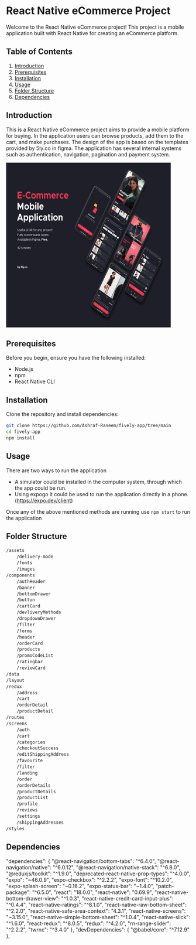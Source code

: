 # React Native eCommerce Project

Welcome to the React Native eCommerce project! This project is a mobile application built with React Native for creating an eCommerce platform.

## Table of Contents

1. [Introduction](#introduction)
2. [Prerequisites](#prerequisites)
3. [Installation](#installation)
4. [Usage](#usage)
5. [Folder Structure](#folder-structure)
6. [Dependencies](#dependencies)

## Introduction

This is a React Native eCommerce project aims to provide a mobile platform for buying. In the application users can browse products, add them to the cart, and make purchases. The design of the app is based on the templates provided by 5ly.co in figma. The application has several internal systems such as authentication, navigation, pagination and payment system.

<img src="./assets/project_cover.png" alt="Project Cover" width="450" height="450">

## Prerequisites

Before you begin, ensure you have the following installed:

-   Node.js
-   npm
-   React Native CLI

## Installation

Clone the repository and install dependencies:

```bash
git clone https://github.com/Ashraf-Raneem/fively-app/tree/main
cd fively-app
npm install
```

## Usage

There are two ways to run the application

-   A simulator could be installed in the computer system, through which the app could be run.
-   Using expogo it could be used to run the application directly in a phone. (https://expo.dev/client)

Once any of the above mentioned methods are running use `npm start` to run the application

## Folder Structure

```bash
/assets
    /delivery-mode
    /fonts
    /images
/components
    /authHeader
    /banner
    /bottomDrawer
    /button
    /cartCard
    /devliveryMethods
    /dropdownDrawer
    /filter
    /forms
    /header
    /orderCard
    /products
    /promoCodeList
    /ratingbar
    /reviewCard
/data
/layout
/redux
    /address
    /cart
    /orderDetail
    /productDetail
/routes
/screens
    /auth
    /cart
    /categories
    /checkoutSuccess
    /editShippingAddress
    /favourite
    /filter
    /landing
    /order
    /orderDetails
    /productDetails
    /productList
    /profile
    /reviews
    /settings
    /shippingAddresses
/styles
```

## Dependencies

"dependencies": {
"@react-navigation/bottom-tabs": "^6.4.0",
"@react-navigation/native": "^6.0.12",
"@react-navigation/native-stack": "^6.8.0",
"@reduxjs/toolkit": "^1.9.0",
"deprecated-react-native-prop-types": "^4.0.0",
"expo": "~46.0.9",
"expo-checkbox": "^2.2.2",
"expo-font": "^10.2.0",
"expo-splash-screen": "~0.16.2",
"expo-status-bar": "~1.4.0",
"patch-package": "^6.5.0",
"react": "18.0.0",
"react-native": "0.69.9",
"react-native-bottom-drawer-view": "^1.0.3",
"react-native-credit-card-input-plus": "^0.4.4",
"react-native-ratings": "^8.1.0",
"react-native-raw-bottom-sheet": "^2.2.0",
"react-native-safe-area-context": "4.3.1",
"react-native-screens": "~3.15.0",
"react-native-simple-bottom-sheet": "^1.0.4",
"react-native-slick": "^1.6.0",
"react-redux": "^8.0.5",
"redux": "^4.2.0",
"rn-range-slider": "^2.2.2",
"twrnc": "^3.4.0"
},
"devDependencies": {
"@babel/core": "^7.12.9"
},
